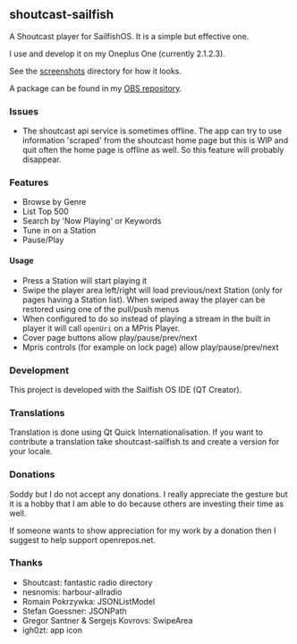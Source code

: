 ## shoutcast-sailfish

A Shoutcast player for SailfishOS. It is a simple but effective one.

I use and develop it on my Oneplus One (currently 2.1.2.3).

See the [screenshots](https://github.com/wdehoog/shoutcast-sailfish/tree/master/screenshots) directory for how it looks.

A package can be found in my [OBS repository]( http://repo.merproject.org/obs/home:/wdehoog:/shoutcast-sailfish/sailfish_latest_armv7hl/). 

### Issues
  * The shoutcast api service is sometimes offline. The app can try to use information 'scraped' from the shoutcast home page but this is WIP and quit often the home page is offline as well. So this feature will probably disappear.

### Features
  * Browse by Genre
  * List Top 500
  * Search by 'Now Playing' or Keywords
  * Tune in on a Station 
  * Pause/Play

#### Usage
  * Press a Station will start playing it
  * Swipe the player area left/right will load previous/next Station (only for pages having a Station list).
    When swiped away the player can be restored using one of the pull/push menus
  * When configured to do so instead of playing a stream in the built in player it will call `openUri` on a MPris Player.
  * Cover page buttons allow play/pause/prev/next
  * Mpris controls (for example on lock page) allow play/pause/prev/next

### Development
This project is developed with the Sailfish OS IDE (QT Creator). 

### Translations
Translation is done using Qt Quick Internationalisation. If you want to contribute a translation take shoutcast-sailfish.ts and create a version for your locale.

### Donations
Soddy but I do not accept any donations. I really appreciate the gesture but it is a hobby that I am able to do because others are investing their time as well.

If someone wants to show appreciation for my work by a donation then I suggest to help support openrepos.net.

### Thanks
  * Shoutcast: fantastic radio directory
  * nesnomis: harbour-allradio
  * Romain Pokrzywka: JSONListModel
  * Stefan Goessner: JSONPath
  * Gregor Santner & Sergejs Kovrovs: SwipeArea
  * igh0zt: app icon